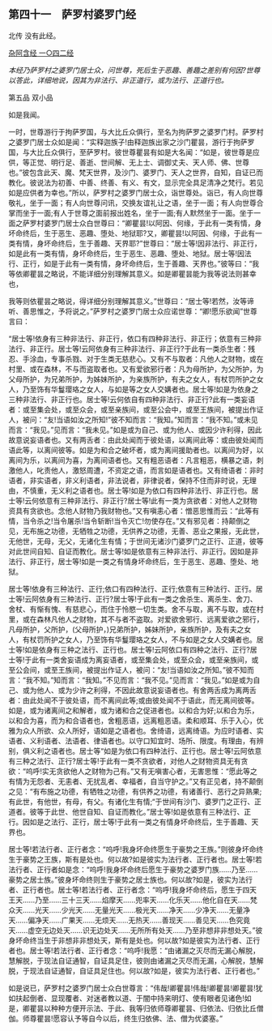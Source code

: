 ## 第四十一　萨罗村婆罗门经

北传 没有此经。

[杂阿含经 一○四二经](https://github.com/gwsice/buddhism/blob/master/%E6%97%A9%E6%9C%9F/%E6%9D%82%E9%98%BF%E5%90%AB%E7%BB%8F/37.md#1042)

*本经乃萨罗村之婆罗门居士众，问世尊，死后生于恶趣、善趣之差别有何因?世尊以答此，详细地说，因其为非法行、非正道行，或为法行、正道行也。*

第五品 双小品

如是我闻。

一时，世尊游行于拘萨罗国，与大比丘众俱行，至名为拘萨罗之婆罗门村。萨罗村之婆罗门居士众如是闻：“实释迦族子!由释迦族出家之沙门瞿昙，游行于拘萨罗国，与大比丘众俱行，至萨罗村。彼世尊瞿昙有如是大名闻：“如是，彼世尊是应供，等正觉、明行足、善逝、世间解、无上士、调御丈夫、天人师、佛、世尊也。”彼包含此天、魔、梵天世界，及沙门、婆罗门、天人之世界，自知，自证已而教化。彼说法为初善、中善、终善、有义、有文，显示完全具足清净之梵行。若见如是应供者为幸也。”所以，萨罗村之婆罗门居士众，诣世尊处。诣已，有人向世尊敬礼，坐于一面；有人向世尊问讯，交换友谊礼让之语，坐于一面；有人向世尊合掌而坐于一面;有人于世尊之面前报出姓名，坐于一面;有人默然坐于一面。坐于一面之萨罗村婆罗门居士众白世尊曰：“卿瞿昙!以阿因、何缘，于此有一类有情，身坏命终后，生于恶生、恶趣、堕处、地狱耶?又，卿瞿昙!以阿因、何缘，于此有一类有情，身坏命终后，生于善趣、天界耶?”世尊曰：“居士等!因非法行、非正行，如是此有一类有情，身坏命终后，生于恶生、恶趣、堕处、地狱。居士等!因法行、正行，如是于此有一类有情，身坏命终后，生于善趣、天界也。”彼等曰：“我等依卿瞿昙之略说，不能详细分别理解其意义。如是卿瞿昙能为我等说法则甚幸也，

我等则依瞿昙之略说，得详细分别理解其意义。”世尊曰：“居士等!若然，汝等谛听、善思惟之，予将说之。”萨罗村之婆罗门居士众应诺世尊：“卿!愿乐欲闻”世尊言曰：

“居士等!依身有三种非法行、非正行，依口有四种非法行、非正行；依意有三种非法行、非正行。居士等!云阿依身有三种非法行、非正行?于此有一类杀生者：残忍、手涂血，专事杀戮、对于生类无慈悲心。又有不与取者：凡他人之财物，或在村里、或在森林，不与而盗取者也。又有爱欲邪行者：凡为母所护，为父所护，为父母所护，为兄弟所护，为姊妹所护，为亲族所护，有夫之女人，有杖罚所护之女人，乃至饰有华鬘璎珞之女人，与如是等之女人交媾者也。居士等!如是为依身之三种非法行、非正行也。居士等!云何依自有四种非法行、非正行?此有一类妄语者：或至集会处，或至众会，或至亲族间，或至公会中，或至王族间，被提出作证人，被问：“友!当语如汝之所知!”彼不知而言：“我知。”知而言：“我不知。”或未见而言：“我见。”见而言：“我未见。”如是或为自己、或为他人、或因少许利得，因此故意说妄语者也。又有两舌者：由此处闻而于彼处语，以离间此等：或由彼处闻而语此等，以离间彼等。如是为和合之破坏者，或为离间援助者也。以离间为好，以离间为乐，以离间为喜，为离间语者也。又有粗恶语者：凡言粗恶，横暴之语，刺激他人，叱责他人，激怒周遭，不资定之语，而言如是语者也。又有绮语者：非时语者，非实语者，非义利语者，非法说者，非律说者，保持不住而非时说，无理由，不慎重，无义利之语者也。居士等!如是为依口有四种非法行、非正行也。居士等!云何依意有三种非法行、非正行?居士等!此有一类为贪欲者：对他人之财物资具有贪欲也。念他人财物乃我财物也。”又有嗔恚心者：憎恶思惟而云：“此等有情，当令杀之!当令屠杀!当令斩断!当令灭亡!勿使存在。”又有邪见者：持颠倒之见，无布施之功德，无牺牲之功德，无供养之功德，无善、恶业之果报，无此世，无他世，无母，无父，无诸化生有情；于世间无诸沙门婆罗门之正行、正道，彼等对此世间自知、自证而教化。居士等!如是依意有三种非法行、非正行。因如是非法行、非正行，居士等!如是一类之有情身坏命终后，生于恶生、恶趣、堕处、地狱。

居士等!依身有三种法行、正行;依口有四种法行、正行;依意有三种法行、正行。居士等!云阿依身有三种法行、正行?居士等!于此有一类之舍杀生、离杀生、舍刀、舍杖、有惭有愧、有慈悲心，而住于怜愍一切生类。舍不与取，离不与取，或在村里，或在森林凡他人之财物，其不与者不盗取。对爱欲舍邪行、远离爱欲之邪行，凡母所护，父所护，(父母所护，)兄弟所护，姊妹所护，亲族所护，及有夫之女人，有杖罚所护之女人，乃至饰有华鬘璎珞之女人，不与如是之女人交媾者也。居士等!如是依身有三种之法行、正行也。居士等!云阿依口有四种之法行、正行?居士等!于此有一类舍妄语成为离妄语者，或至集会处，或至众会，或至亲族间，或至公会间，或至王族间，被提出作证人，被问：“友!当语如汝之所知。”彼不知而言：“我不知。”知而言：“我知。”不见而言：“我不见。”见而言：“我见。”如是或为自己、或为他人、或为少许之利得，不因此故意说妄语者也。有舍两舌成为离两舌者：由此处闻不于彼处语，而不离间此等;或由彼处闻不于语此，而无离间彼等。如是，或为诸离间之和解者，或为诸和合之促进者也。以和合为好;以和合为乐，以和合为喜，而为和合语者也，舍粗恶语，远离粗恶语。柔和顺耳、乐于入心，优雅为众人所欲、众人所好，语如是之语者也。舍绮语，远离绮语。为应时语者、实语者、义利语者、法语者、律语者也。以守口知宜时、场所、限度。有理由，有辨别，俱义利之语者也。居士等“如是为依口有四种法行、正行也。居士等!云阿依意有三种之法行、正行?居士等!于此有一类不贪欲者，对他人之财物资具无有贪欲：“呜呼!实无贪欲他人之财物为己有。”又有无嗔害心者，无害思惟：“愿此等之有情为无怨者、无恚者、无扰乱者、幸福者，自当守护之。”又有正见者，持不颠倒之见：“有布施之功德，有牺牲之功德，有供养之功德，有诸善行、恶行之异熟果;有此世，有他世，有母，有父。有诸化生有情;“于世间有沙门、婆罗门之正行、正道者。彼等于此世、他世自知、自证而教化。”居士等!如是依意有三种法行、正行。因如是之法行、正行，居士等!于此有一类之有情身坏命终后，生于善趣、天界也。

居士等!若法行者、正行者念：“呜呼!我身坏命终愿生于豪势之王族。”则彼身坏命终生于豪势之王族，斯有是处也。何以故?如是彼实为法行者、正行者也。居士等!若法行者、正行者如是念：“呜呼!我身坏命终后愿生于豪势之婆罗门族……乃至……豪势之居士族。”彼身坏命终则生于豪势之居士族也。何以故?如是，彼实为法行者、正行者也。居士等!若法行者、正行者念：“呜呼!我身坏命终后，愿生于四天王天……乃至……三十三天……焰摩天……兜率天……化乐天……他化自在天……梵众天……光天……少光天……无量光天……极光天……净天……少净天……无量净天……偏净天……广果天……无烦天……无热天……善现天……善见天……色究竟天……虚空无边处天……识无边处天……无所所有处天……乃至非想非非想处天。”彼身坏命终当生于非想非非想处天，斯有是处也。何以故?如是彼实为法行者、正行者也。居士等!若法行者、正行者念：“呜呼!我愿：“由诸漏之灭尽而无漏心解脱，慧解脱，于现法自证通智，自证具足住，彼则由诸漏之灭尽而无漏，心解脱，慧解脱，于现法自证通智，自证具足住也。何以故?如是，彼实为法行者、正行者也。”

如是说已，萨罗村之婆罗门居士众白世尊言：“伟哉!卿瞿昙!伟哉!卿瞿昙!卿瞿昙!犹如扶起倒者、显现覆者、对迷者教以道、于闇中持来明灯、使有眼者见诸色!如是，卿瞿昙以种种方便开示法、于此、我等归依师尊卿瞿昙、归依法、归依比丘僧伽。师尊瞿昙!愿容认予等自今以后，终生归依佛、法、僧为优婆塞。”

